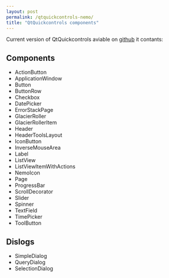 ```yaml
---
layout: post
permalink: /qtquickcontrols-nemo/
title: "QtQuickcontrols components"
---
```


Current version of QtQuickcontrols aviable on <a href="https://github.com/nemomobile/qtquickcontrols-nemo">github</a> it contants:
<h2>Components</h2>
<ul>
  <li>ActionButton</li>
  <li>ApplicationWindow</li>
  <li>Button</li>
  <li>ButtonRow</li>
  <li>Checkbox</li>
  <li>DatePicker</li>
  <li>ErrorStackPage</li>
  <li>GlacierRoller</li>
  <li>GlacierRollerItem</li>
  <li>Header</li>
  <li>HeaderToolsLayout</li>
  <li>IconButton</li>
  <li>InverseMouseArea</li>
  <li>Label</li>
  <li>ListView</li>
  <li>ListViewItemWithActions</li>
  <li>NemoIcon</li>
  <li>Page</li>
  <li>ProgressBar</li>
  <li>ScrollDecorator</li>
  <li>Slider</li>
  <li>Spinner</li>
  <li>TextField</li>
  <li>TimePicker</li>
  <li>ToolButton</li>
</ul>
<h2>Dislogs</h2>
<ul>
  <li>SimpleDialog</li>
  <li>QueryDialog</li>
  <li>SelectionDialog</li>
</ul>
